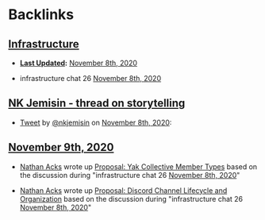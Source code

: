 
# Backlinks
## [Infrastructure](<Infrastructure.md>)
- **[Last Updated](<Last Updated.md>):** [November 8th, 2020](<November 8th, 2020.md>)

- infrastructure chat 26 [November 8th, 2020](<November 8th, 2020.md>)

## [NK Jemisin - thread on storytelling ](<NK Jemisin - thread on storytelling .md>)
- [Tweet](https://twitter.com/i/status/1325545838500843524) by [@nkjemisin](https://twitter.com/nkjemisin) on [November 8th, 2020](<November 8th, 2020.md>):

## [November 9th, 2020](<November 9th, 2020.md>)
- [Nathan Acks](<Nathan Acks.md>) wrote up [Proposal: Yak Collective Member Types](<Proposal: Yak Collective Member Types.md>) based on  the discussion during "infrastructure chat 26 [November 8th, 2020](<November 8th, 2020.md>)"

- [Nathan Acks](<Nathan Acks.md>) wrote up [Proposal: Discord Channel Lifecycle and Organization](<Proposal: Discord Channel Lifecycle and Organization.md>) based on  the discussion during "infrastructure chat 26 [November 8th, 2020](<November 8th, 2020.md>)"

